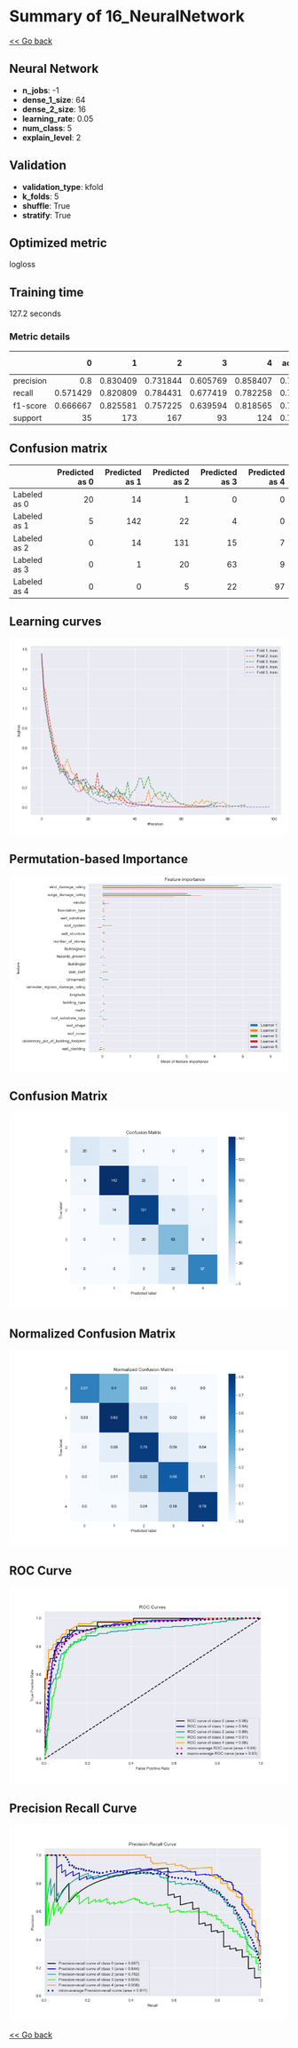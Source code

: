 # Summary of 16_NeuralNetwork

[<< Go back](../README.md)


## Neural Network
- **n_jobs**: -1
- **dense_1_size**: 64
- **dense_2_size**: 16
- **learning_rate**: 0.05
- **num_class**: 5
- **explain_level**: 2

## Validation
 - **validation_type**: kfold
 - **k_folds**: 5
 - **shuffle**: True
 - **stratify**: True

## Optimized metric
logloss

## Training time

127.2 seconds

### Metric details
|           |         0 |          1 |          2 |         3 |          4 |   accuracy |   macro avg |   weighted avg |   logloss |
|:----------|----------:|-----------:|-----------:|----------:|-----------:|-----------:|------------:|---------------:|----------:|
| precision |  0.8      |   0.830409 |   0.731844 |  0.605769 |   0.858407 |   0.765203 |    0.765286 |       0.771381 |   1.32962 |
| recall    |  0.571429 |   0.820809 |   0.784431 |  0.677419 |   0.782258 |   0.765203 |    0.727269 |       0.765203 |   1.32962 |
| f1-score  |  0.666667 |   0.825581 |   0.757225 |  0.639594 |   0.818565 |   0.765203 |    0.741527 |       0.766216 |   1.32962 |
| support   | 35        | 173        | 167        | 93        | 124        |   0.765203 |  592        |     592        |   1.32962 |


## Confusion matrix
|              |   Predicted as 0 |   Predicted as 1 |   Predicted as 2 |   Predicted as 3 |   Predicted as 4 |
|:-------------|-----------------:|-----------------:|-----------------:|-----------------:|-----------------:|
| Labeled as 0 |               20 |               14 |                1 |                0 |                0 |
| Labeled as 1 |                5 |              142 |               22 |                4 |                0 |
| Labeled as 2 |                0 |               14 |              131 |               15 |                7 |
| Labeled as 3 |                0 |                1 |               20 |               63 |                9 |
| Labeled as 4 |                0 |                0 |                5 |               22 |               97 |

## Learning curves
![Learning curves](learning_curves.png)

## Permutation-based Importance
![Permutation-based Importance](permutation_importance.png)
## Confusion Matrix

![Confusion Matrix](confusion_matrix.png)


## Normalized Confusion Matrix

![Normalized Confusion Matrix](confusion_matrix_normalized.png)


## ROC Curve

![ROC Curve](roc_curve.png)


## Precision Recall Curve

![Precision Recall Curve](precision_recall_curve.png)



[<< Go back](../README.md)
